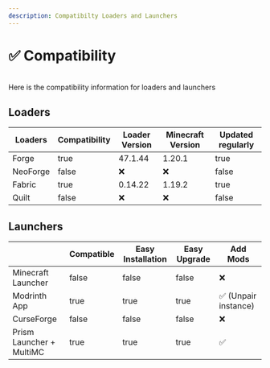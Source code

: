 ```yaml
---
description: Compatibilty Loaders and Launchers
---
```


# ✅ Compatibility

\
Here is the compatibility information for loaders and launchers

## Loaders

<table><thead><tr><th>Loaders</th><th data-type="checkbox">Compatibility</th><th>Loader Version</th><th>Minecraft Version</th><th data-type="checkbox">Updated regularly	</th></tr></thead><tbody><tr><td>Forge</td><td>true</td><td>47.1.44</td><td>1.20.1</td><td>true</td></tr><tr><td>NeoForge</td><td>false</td><td>❌</td><td>❌</td><td>false</td></tr><tr><td>Fabric</td><td>true</td><td>0.14.22</td><td>1.19.2</td><td>true</td></tr><tr><td>Quilt</td><td>false</td><td>❌</td><td>❌</td><td>false</td></tr></tbody></table>

## Launchers

<table><thead><tr><th></th><th data-type="checkbox">Compatible</th><th data-type="checkbox">Easy Installation	</th><th data-type="checkbox">Easy Upgrade	</th><th>Add Mods	</th></tr></thead><tbody><tr><td>Minecraft Launcher</td><td>false</td><td>false</td><td>false</td><td>❌</td></tr><tr><td>Modrinth App</td><td>true</td><td>true</td><td>true</td><td>✅ (Unpair instance)</td></tr><tr><td>CurseForge</td><td>false</td><td>false</td><td>false</td><td>❌</td></tr><tr><td>Prism Launcher + MultiMC</td><td>true</td><td>true</td><td>true</td><td>✅</td></tr></tbody></table>
